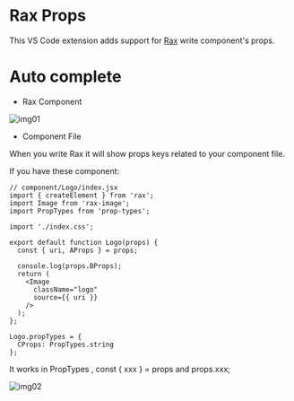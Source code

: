 # Rax Props

This VS Code extension adds support for [Rax](https://rax.js.org/) write component's props.

# Auto complete

* Rax Component

![img01](https://img.alicdn.com/tfs/TB1pNj5x7Y2gK0jSZFgXXc5OFXa-1688-780.gif)

* Component File

When you write Rax it will show props keys related to your component file.

If you have these component:

```
// component/Logo/index.jsx
import { createElement } from 'rax';
import Image from 'rax-image';
import PropTypes from 'prop-types';

import './index.css';

export default function Logo(props) {
  const { uri, AProps } = props;

  console.log(props.BProps);
  return (
    <Image
      className="logo"
      source={{ uri }}
    />
  );
};

Logo.propTypes = {
  CProps: PropTypes.string
};
```
It works in PropTypes , const { xxx } = props and props.xxx;

![img02](https://img.alicdn.com/tfs/TB1mtz5x7L0gK0jSZFAXXcA9pXa-1688-780.gif)


